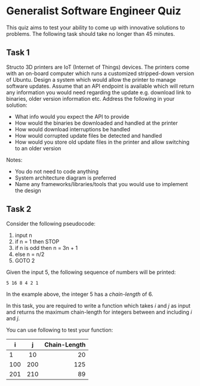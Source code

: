 # Generalist Software Engineer Quiz

This quiz aims to test your ability to come up with innovative solutions to problems. The following task should take no longer than 45 minutes.

## Task 1

Structo 3D printers are IoT (Internet of Things) devices. The printers come with an on-board computer which runs a customized stripped-down version of Ubuntu. Design a system which would allow the printer to manage software updates. Assume that an API endpoint is available which will return any information you would need regarding the update e.g. download link to binaries, older version information etc. Address the following in your solution:

- What info would you expect the API to provide
- How would the binaries be downloaded and handled at the printer
- How would download interruptions be handled
- How would corrupted update files be detected and handled
- How would you store old update files in the printer and allow switching to an older version

Notes:
- You do not need to code anything
- System architecture diagram is preferred
- Name any frameworks/libraries/tools that you would use to implement the design

## Task 2

Consider the following pseudocode:
1. input n
2. if n = 1 then STOP
4. if n is odd then n = 3n + 1
5. else n = n/2
6. GOTO 2

Given the input 5, the following sequence of numbers will be printed: 

```
5 16 8 4 2 1
```

In the example above, the integer 5 has a *chain-length* of 6.

In this task, you are required to write a function which takes *i* and *j* as input and returns the maximum chain-length for integers between and including *i* and *j*.

You can use following to test your function:

| i   | j   | Chain-Length |
| ----|:---:| ------------:|
| 1   | 10  |      20      |
| 100 | 200 |      125     |
| 201 | 210 |      89      |
